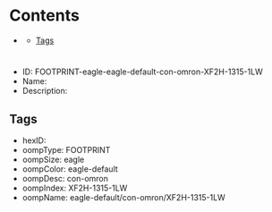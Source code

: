 



Contents
========

* [](#)
	* [Tags](#tags)

# 

- ID: FOOTPRINT-eagle-eagle-default-con-omron-XF2H-1315-1LW
- Name: 
- Description: 

## Tags

- hexID: 
- oompType: FOOTPRINT
- oompSize: eagle
- oompColor: eagle-default
- oompDesc: con-omron
- oompIndex: XF2H-1315-1LW
- oompName: eagle-default/con-omron/XF2H-1315-1LW
